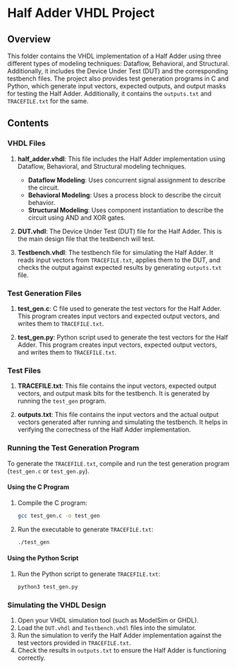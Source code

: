 # Half Adder VHDL Project

## Overview
This folder contains the VHDL implementation of a Half Adder using three different types of modeling techniques: Dataflow, Behavioral, and Structural. Additionally, it includes the Device Under Test (DUT) and the corresponding testbench files. The project also provides test generation programs in C and Python, which generate input vectors, expected outputs, and output masks for testing the Half Adder. Additionally, it contains the `outputs.txt` and `TRACEFILE.txt` for the same.

## Contents

### VHDL Files
1. **half_adder.vhdl**: This file includes the Half Adder implementation using Dataflow, Behavioral, and Structural modeling techniques.
    - **Dataflow Modeling**: Uses concurrent signal assignment to describe the circuit.
    - **Behavioral Modeling**: Uses a process block to describe the circuit behavior.
    - **Structural Modeling**: Uses component instantiation to describe the circuit using AND and XOR gates.

2. **DUT.vhdl**: The Device Under Test (DUT) file for the Half Adder. This is the main design file that the testbench will test.

3. **Testbench.vhdl**: The testbench file for simulating the Half Adder. It reads input vectors from `TRACEFILE.txt`, applies them to the DUT, and checks the output against expected results by generating `outputs.txt` file.

### Test Generation Files
1. **test_gen.c**: C file used to generate the test vectors for the Half Adder. This program creates input vectors and expected output vectors, and writes them to `TRACEFILE.txt`.

2. **test_gen.py**: Python script used to generate the test vectors for the Half Adder. This program creates input vectors, expected output vectors, and writes them to `TRACEFILE.txt`.

### Test Files
1. **TRACEFILE.txt**: This file contains the input vectors, expected output vectors, and output mask bits for the testbench. It is generated by running the `test_gen` program.

2. **outputs.txt**: This file contains the input vectors and the actual output vectors generated after running and simulating the testbench. It helps in verifying the correctness of the Half Adder implementation.

### Running the Test Generation Program
To generate the `TRACEFILE.txt`, compile and run the test generation program (`test_gen.c` or `test_gen.py`).

#### Using the C Program
1. Compile the C program:
    ```bash
    gcc test_gen.c -o test_gen
    ```
2. Run the executable to generate `TRACEFILE.txt`:
    ```bash
    ./test_gen
    ```

#### Using the Python Script
1. Run the Python script to generate `TRACEFILE.txt`:
    ```bash
    python3 test_gen.py
    ```

### Simulating the VHDL Design
1. Open your VHDL simulation tool (such as ModelSim or GHDL).
2. Load the `DUT.vhdl` and `Testbench.vhdl` files into the simulator.
3. Run the simulation to verify the Half Adder implementation against the test vectors provided in `TRACEFILE.txt`.
4. Check the results in `outputs.txt` to ensure the Half Adder is functioning correctly.
